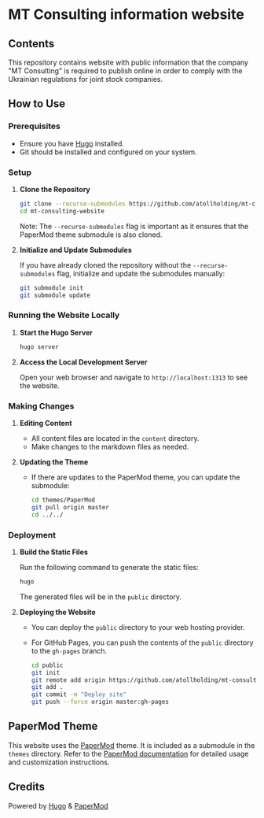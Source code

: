 # MT Consulting information website

## Contents

This repository contains website with public information that the company "MT Consulting" is required to publish online in order to comply with the Ukrainian regulations for joint stock companies.

## How to Use

### Prerequisites

- Ensure you have [Hugo](https://gohugo.io/getting-started/installing/) installed.
- Git should be installed and configured on your system.

### Setup

1. **Clone the Repository**

   ```sh
   git clone --recurse-submodules https://github.com/atollholding/mt-consulting-website.git
   cd mt-consulting-website
   ```

   Note: The `--recurse-submodules` flag is important as it ensures that the PaperMod theme submodule is also cloned.

2. **Initialize and Update Submodules**

   If you have already cloned the repository without the `--recurse-submodules` flag, initialize and update the submodules manually:

   ```sh
   git submodule init
   git submodule update
   ```

### Running the Website Locally

1. **Start the Hugo Server**

   ```sh
   hugo server
   ```

2. **Access the Local Development Server**

   Open your web browser and navigate to `http://localhost:1313` to see the website.

### Making Changes

1. **Editing Content**

   - All content files are located in the `content` directory.
   - Make changes to the markdown files as needed.

2. **Updating the Theme**

   - If there are updates to the PaperMod theme, you can update the submodule:

     ```sh
     cd themes/PaperMod
     git pull origin master
     cd ../../
     ```

### Deployment

1. **Build the Static Files**

   Run the following command to generate the static files:

   ```sh
   hugo
   ```

   The generated files will be in the `public` directory.

2. **Deploying the Website**

   - You can deploy the `public` directory to your web hosting provider.
   - For GitHub Pages, you can push the contents of the `public` directory to the `gh-pages` branch.

     ```sh
     cd public
     git init
     git remote add origin https://github.com/atollholding/mt-consulting-website.git
     git add .
     git commit -m "Deploy site"
     git push --force origin master:gh-pages
     ```

## PaperMod Theme

This website uses the [PaperMod](https://github.com/adityatelange/hugo-PaperMod) theme. It is included as a submodule in the `themes` directory. Refer to the [PaperMod documentation](https://github.com/adityatelange/hugo-PaperMod/wiki) for detailed usage and customization instructions.

## Credits

Powered by [Hugo](https://gohugo.io) & [PaperMod](https://github.com/adityatelange/hugo-PaperMod/)
